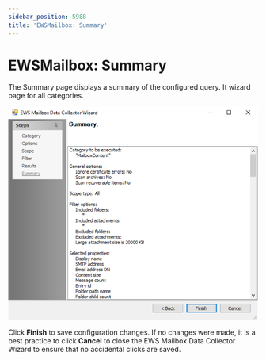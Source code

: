 ```yaml
---
sidebar_position: 5988
title: 'EWSMailbox: Summary'
---
```


# EWSMailbox: Summary

The Summary page displays a summary of the configured query. It wizard page for all categories.

![EWS Mailbox Data Collector Wizard Summary page](../../../../../../../static/images/AccessAnalyzer_12.0/Content/Resources/Images/EnterpriseAuditor/Admin/DataCollector/EWSMailbox/Summary.png "EWS Mailbox Data Collector Wizard Summary page")

Click **Finish** to save configuration changes. If no changes were made, it is a best practice to click **Cancel** to close the EWS Mailbox Data Collector Wizard to ensure that no accidental clicks are saved.
